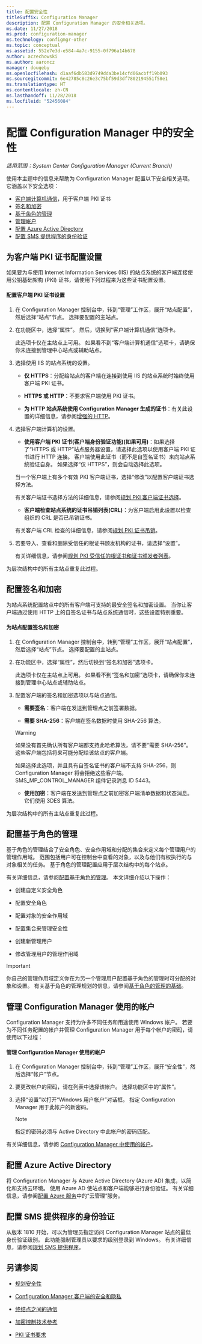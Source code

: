 ```yaml
---
title: 配置安全性
titleSuffix: Configuration Manager
description: 配置 Configuration Manager 的安全相关选项。
ms.date: 11/27/2018
ms.prod: configuration-manager
ms.technology: configmgr-other
ms.topic: conceptual
ms.assetid: 552e7e3d-e584-4a7c-9155-0f796a14b678
author: aczechowski
ms.author: aaroncz
manager: dougeby
ms.openlocfilehash: d1aaf6db583d9749dda3be14cfd06acbff19b093
ms.sourcegitcommit: 6e42785c8c26e3c75bf59d3df7802194551f58e1
ms.translationtype: HT
ms.contentlocale: zh-CN
ms.lasthandoff: 11/28/2018
ms.locfileid: "52456084"
---
```

# <a name="configure-security-in-configuration-manager"></a>配置 Configuration Manager 中的安全性

*适用范围：System Center Configuration Manager (Current Branch)*

使用本主题中的信息来帮助为 Configuration Manager 配置以下安全相关选项。 它涵盖以下安全选项：
- [客户端计算机通信](#BKMK_ConfigureClientPKI)，用于客户端 PKI 证书  
- [签名和加密](#BKMK_ConfigureSigningEncryption)  
- [基于角色的管理](#BKMK_ConfigureRBA)  
- [管理帐户](#BKMK_ManageAccounts)  
- [配置 Azure Active Directory](#bkmk_azuread)  
- [配置 SMS 提供程序的身份验证](#bkmk_auth)  



##  <a name="BKMK_ConfigureClientPKI"></a> 为客户端 PKI 证书配置设置  

如果要为与使用 Internet Information Services (IIS) 的站点系统的客户端连接使用公钥基础架构 (PKI) 证书，请使用下列过程来为这些证书配置设置。  

#### <a name="to-configure-client-pki-certificate-settings"></a>配置客户端 PKI 证书设置  

1.  在 Configuration Manager 控制台中，转到“管理”工作区，展开“站点配置”，然后选择“站点”节点。 选择要配置的主站点。  

2.  在功能区中，选择“属性”。 然后，切换到“客户端计算机通信”选项卡。  

    此选项卡仅在主站点上可用。 如果看不到“客户端计算机通信”选项卡，请确保你未连接到管理中心站点或辅助站点。  

3.  选择使用 IIS 的站点系统的设置。  

    - **仅 HTTPS**：分配给站点的客户端在连接到使用 IIS 的站点系统时始终使用客户端 PKI 证书。  

    - **HTTPS 或 HTTP**：不要求客户端使用 PKI 证书。  

    - **为 HTTP 站点系统使用 Configuration Manager 生成的证书**：有关此设置的详细信息，请参阅[增强的 HTTP](/sccm/core/plan-design/hierarchy/enhanced-http)。  

4.  选择客户端计算机的设置。  

    - **使用客户端 PKI 证书(客户端身份验证功能)(如果可用)**：如果选择了“HTTPS 或 HTTP”站点服务器设置，请选择此选项以使用客户端 PKI 证书进行 HTTP 连接。 客户端使用此证书（而不是自签名证书）来向站点系统验证自身。 如果选择“仅 HTTPS”，则会自动选择此选项。  

    当一个客户端上有多个有效 PKI 客户端证书，选择“修改”以配置客户端证书选择方法。  

    有关客户端证书选择方法的详细信息，请参阅[规划 PKI 客户端证书选择](/sccm/core/plan-design/security/plan-for-security#BKMK_PlanningForClientCertificateSelection)。  

    - **客户端检查站点系统的证书吊销列表(CRL)**：为客户端启用此设置以检查组织的 CRL 是否已吊销证书。  

    有关客户端 CRL 检查的详细信息，请参阅[规划 PKI 证书吊销](/sccm/core/plan-design/security/plan-for-security#BKMK_PlanningForCRLs)。  

5.  若要导入、查看和删除受信任的根证书颁发机构的证书，请选择“设置”。  

    有关详细信息，请参阅[规划 PKI 受信任的根证书和证书颁发者列表](/sccm/core/plan-design/security/plan-for-security#BKMK_PlanningForRootCAs)。  


为层次结构中的所有主站点重复此过程。  



##  <a name="BKMK_ConfigureSigningEncryption"></a> 配置签名和加密  

为站点系统配置站点中的所有客户端可支持的最安全签名和加密设置。 当你让客户端通过使用 HTTP 上的自签名证书与站点系统通信时，这些设置特别重要。  

#### <a name="to-configure-signing-and-encryption-for-a-site"></a>为站点配置签名和加密  

1.  在 Configuration Manager 控制台中，转到“管理”工作区，展开“站点配置”，然后选择“站点”节点。 选择要配置的主站点。  

2.  在功能区中，选择“属性”，然后切换到“签名和加密”选项卡。  

    此选项卡仅在主站点上可用。 如果看不到“签名和加密”选项卡，请确保你未连接到管理中心站点或辅助站点。  

3.  配置客户端的签名和加密选项以与站点通信。  

    - **需要签名**：客户端在发送到管理点之前签署数据。  

    - **需要 SHA-256**：客户端在签名数据时使用 SHA-256 算法。  

    > [!WARNING]  
    >  如果没有首先确认所有客户端都支持此哈希算法，请不要“需要 SHA-256”。 这些客户端包括将来可能分配给该站点的客户端。  
    >   
    >  如果选择此选项，并且具有自签名证书的客户端不支持 SHA-256，则 Configuration Manager 将会拒绝这些客户端。 SMS_MP_CONTROL_MANAGER 组件记录消息 ID 5443。  

    - **使用加密**：客户端在发送到管理点之前加密客户端清单数据和状态消息。 它们使用 3DES 算法。  

为层次结构中的所有主站点重复此过程。  



##  <a name="BKMK_ConfigureRBA"></a> 配置基于角色的管理  

基于角色的管理结合了安全角色、安全作用域和分配的集合来定义每个管理用户的管理作用域。 范围包括用户可在控制台中查看的对象，以及与他们有权执行的与对象相关的任务。 基于角色的管理配置应用于层次结构中的每个站点。  

有关详细信息，请参阅[配置基于角色的管理](/sccm/core/servers/deploy/configure/configure-role-based-administration)。 本文详细介绍以下操作：  

- 创建自定义安全角色  

- 配置安全角色  

- 配置对象的安全作用域  

- 配置集合来管理安全性  

- 创建新管理用户  

- 修改管理用户的管理作用域  

> [!IMPORTANT]  
>  你自己的管理作用域定义你在为另一个管理用户配置基于角色的管理时可分配的对象和设置。 有关基于角色的管理规划的信息，请参阅[基于角色的管理的基础](/sccm/core/understand/fundamentals-of-role-based-administration)。  



##  <a name="BKMK_ManageAccounts"></a>管理 Configuration Manager 使用的帐户  

Configuration Manager 支持为许多不同任务和用途使用 Windows 帐户。 若要为不同任务配置的帐户并管理 Configuration Manager 用于每个帐户的密码，请使用以下过程：  

#### <a name="to-manage-accounts-that-configuration-manager-uses"></a>管理 Configuration Manager 使用的帐户  

1.  在 Configuration Manager 控制台中，转到“管理”工作区，展开“安全性”，然后选择“帐户”节点。  

2.  要更改帐户的密码，请在列表中选择该帐户。 选择功能区中的“属性”。  

3.  选择“设置”以打开“Windows 用户帐户”对话框。 指定 Configuration Manager 用于此帐户的新密码。  

    > [!NOTE]  
    >  指定的密码必须与 Active Directory 中此帐户的密码匹配。  

有关详细信息，请参阅 [Configuration Manager 中使用的帐户](/sccm/core/plan-design/hierarchy/accounts)。



##  <a name="bkmk_azuread"></a>配置 Azure Active Directory

将 Configuration Manager 与 Azure Active Directory (Azure AD) 集成，以简化和支持云环境。 使用 Azure AD 使站点和客户端能够进行身份验证。 有关详细信息，请参阅[配置 Azure 服务](/sccm/core/servers/deploy/configure/azure-services-wizard)中的“云管理”服务。



## <a name="bkmk_auth"></a>配置 SMS 提供程序的身份验证

从版本 1810 开始，可以为管理员指定访问 Configuration Manager 站点的最低身份验证级别。 此功能强制管理员以要求的级别登录到 Windows。 有关详细信息，请参阅[规划 SMS 提供程序](/sccm/core/plan-design/hierarchy/plan-for-the-sms-provider#bkmk_auth)。 <!--1357013-->  



## <a name="see-also"></a>另请参阅

- [规划安全性](/sccm/core/plan-design/security/plan-for-security)  

- [Configuration Manager 客户端的安全和隐私](/sccm/core/clients/deploy/plan/security-and-privacy-for-clients)  

- [终结点之间的通信](/sccm/core/plan-design/hierarchy/communications-between-endpoints)  

- [加密控制技术参考](/sccm/core/plan-design/security/cryptographic-controls-tehnical-reference)  

- [PKI 证书要求](/sccm/core/plan-design/network/pki-certificate-requirements)  
